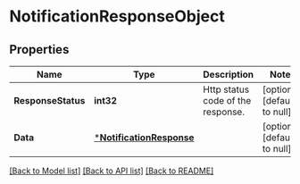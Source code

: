# NotificationResponseObject

## Properties
Name | Type | Description | Notes
------------ | ------------- | ------------- | -------------
**ResponseStatus** | **int32** | Http status code of the response. | [optional] [default to null]
**Data** | [***NotificationResponse**](NotificationResponse.md) |  | [optional] [default to null]

[[Back to Model list]](../README.md#documentation-for-models) [[Back to API list]](../README.md#documentation-for-api-endpoints) [[Back to README]](../README.md)

